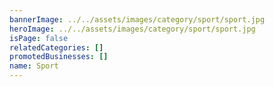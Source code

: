 ```yaml
---
bannerImage: ../../assets/images/category/sport/sport.jpg
heroImage: ../../assets/images/category/sport/sport.jpg
isPage: false
relatedCategories: []
promotedBusinesses: []
name: Sport
---
```

